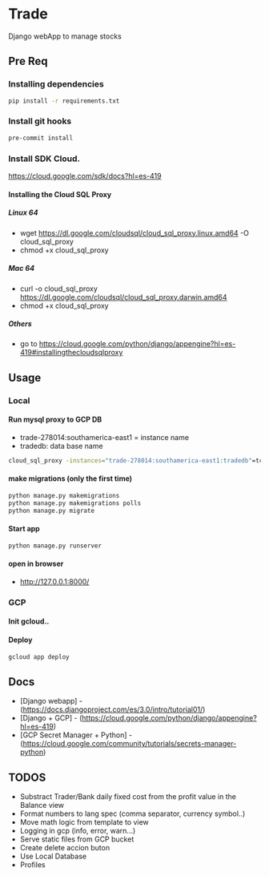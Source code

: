# Trade
Django webApp to manage stocks

## Pre Req

### Installing dependencies
```bash
pip install -r requirements.txt
```

### Install git hooks
```bash
pre-commit install
```

### Install SDK Cloud.
https://cloud.google.com/sdk/docs?hl=es-419


#### Installing the Cloud SQL Proxy

##### Linux 64
* wget https://dl.google.com/cloudsql/cloud_sql_proxy.linux.amd64 -O cloud_sql_proxy
* chmod +x cloud_sql_proxy

##### Mac 64
* curl -o cloud_sql_proxy https://dl.google.com/cloudsql/cloud_sql_proxy.darwin.amd64
* chmod +x cloud_sql_proxy

##### Others

* go to https://cloud.google.com/python/django/appengine?hl=es-419#installingthecloudsqlproxy


## Usage

### Local

#### Run mysql proxy to GCP DB

* trade-278014:southamerica-east1 = instance name
* tradedb: data base name

```bash
cloud_sql_proxy -instances="trade-278014:southamerica-east1:tradedb"=tcp:3306
```

#### make migrations (only the first time)
```bash
python manage.py makemigrations
python manage.py makemigrations polls
python manage.py migrate
```

#### Start app
```bash
python manage.py runserver
```
#### open in browser
* http://127.0.0.1:8000/

### GCP

#### Init gcloud..

#### Deploy
```bash
gcloud app deploy
```

## Docs

* [Django webapp] - (https://docs.djangoproject.com/es/3.0/intro/tutorial01/)
* [Django + GCP] - (https://cloud.google.com/python/django/appengine?hl=es-419)
* [GCP Secret Manager + Python] - (https://cloud.google.com/community/tutorials/secrets-manager-python)

## TODOS
- Substract Trader/Bank daily fixed cost from the profit value in the Balance view
- Format numbers to lang spec (comma separator, currency symbol..)
- Move math logic from template to view
- Logging in gcp (info, error, warn...)
- Serve static files from GCP bucket
- Create delete accion buton
- Use Local Database
- Profiles
